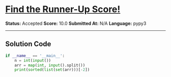 # [Find the Runner-Up Score!  ](https://www.hackerrank.com/challenges/find-second-maximum-number-in-a-list/problem)

**Status:** Accepted
**Score:** 10.0
**Submitted At:** N/A
**Language:** pypy3

---

## Solution Code

```python
if __name__ == '__main__':
    n = int(input())
    arr = map(int, input().split())
    print(sorted(list(set(arr)))[-2])

